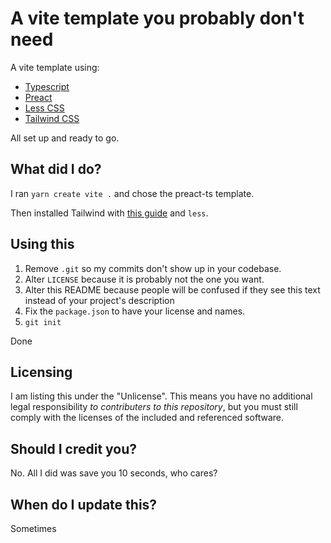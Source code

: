 # A vite template you probably don't need
A vite template using:
- [Typescript](https://github.com/microsoft/TypeScript)
- [Preact](https://preactjs.com/)
- [Less CSS](https://lesscss.org/)
- [Tailwind CSS](https://tailwindcss.com/)

All set up and ready to go.

## What did I do?
I ran `yarn create vite .` and chose the preact-ts template.

Then installed Tailwind with [this guide](https://tailwindcss.com/docs/guides/vite) and `less`.

## Using this
1. Remove `.git` so my commits don't show up in your codebase.
2. Alter `LICENSE` because it is probably not the one you want.
3. Alter this README because people will be confused if they see this text instead of your project's description
4. Fix the `package.json` to have your license and names.
4. `git init`

Done

## Licensing
I am listing this under the "Unlicense". This means you have no additional legal responsibility *to contributers to this repository*, but you must still comply with the licenses of the included and referenced software.

## Should I credit you?
No. All I did was save you 10 seconds, who cares?

## When do I update this?
Sometimes